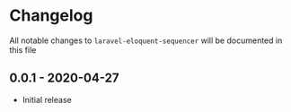 # Changelog

All notable changes to `laravel-eloquent-sequencer` will be documented in this file

## 0.0.1 - 2020-04-27

- Initial release

